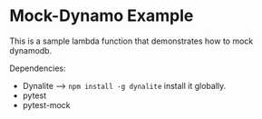 # Mock-Dynamo Example
This is a sample lambda function that demonstrates
how to mock dynamodb.

Dependencies:
- Dynalite --> `npm install -g dynalite` install it globally.
- pytest
- pytest-mock